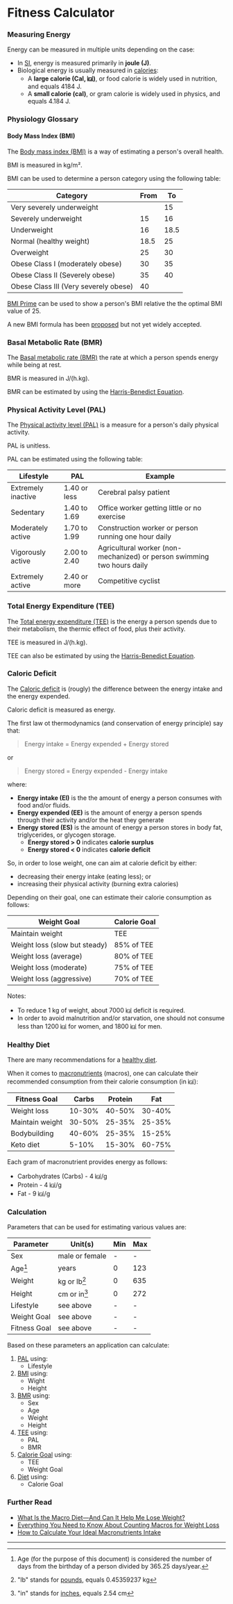 # Fitness Calculator

### Measuring Energy

Energy can be measured in multiple units depending on the case:

- In [SI](https://en.wikipedia.org/wiki/International_System_of_Units), energy is measured primarily in **joule (J)**.
- Biological energy is usually measured in [calories](https://en.wikipedia.org/wiki/Calorie):
  - A **large calorie (Cal, ㎉)**, or food calorie is widely used in nutrition, and equals 4184 J.
  - A **small calorie (cal)**, or gram calorie is widely used in physics, and equals 4.184 J.

### Physiology Glossary

#### Body Mass Index (BMI)

The [Body mass index (BMI)]((https://en.wikipedia.org/wiki/Body_mass_index)) is a way of estimating a person's overall health.

BMI is measured in kg/m².

BMI can be used to determine a person category using the following table:

  | Category                              | From | To   |
  | ------------------------------------- | ---- | ---- |
  | Very severely underweight             |      | 15   |
  | Severely underweight                  | 15   | 16   |
  | Underweight                           | 16   | 18.5 |
  | Normal (healthy weight)               | 18.5 | 25   |
  | Overweight                            | 25   | 30   |
  | Obese Class I (moderately obese)      | 30   | 35   |
  | Obese Class II (Severely obese)       | 35   | 40   |
  | Obese Class III (Very severely obese) | 40   |      |

[BMI Prime](https://en.wikipedia.org/wiki/Body_mass_index#BMI_prime) can be used to show a person's BMI relative the the optimal BMI value of 25.

A new BMI formula has been [proposed](https://en.wikipedia.org/wiki/Body_mass_index#Proposed_New_BMI) but not yet widely accepted.

### Basal Metabolic Rate (BMR)

The [Basal metabolic rate (BMR)](https://en.wikipedia.org/wiki/Basal_metabolic_rate) the rate at which a person spends energy while being at rest.

BMR is measured in J/(h.kg).

BMR can be estimated by using the [Harris-Benedict Equation](https://en.wikipedia.org/wiki/Harris%E2%80%93Benedict_equation).

### Physical Activity Level (PAL)

The [Physical activity level (PAL)](https://en.wikipedia.org/wiki/Physical_activity_level) is a measure for a person's daily physical activity.

PAL is unitless.

PAL can be estimated using the following table:

  | Lifestyle                   | PAL          | Example
  | --------------------------- | ------------ | -------
  | Extremely inactive          | 1.40 or less | Cerebral palsy patient
  | Sedentary                   | 1.40 to 1.69 | Office worker getting little or no exercise
  | Moderately active           | 1.70 to 1.99 | Construction worker or person running one hour daily
  | Vigorously active           | 2.00 to 2.40 | Agricultural worker (non-mechanized) or person swimming two hours daily
  | Extremely active            | 2.40 or more | Competitive cyclist

### Total Energy Expenditure (TEE)

The [Total energy expenditure (TEE)](https://en.wikipedia.org/wiki/Energy_homeostasis#Expenditure) is the energy a person spends due to their metabolism, the thermic effect of food, plus their activity.

TEE is measured in J/(h.kg).

TEE can also be estimated by using the [Harris-Benedict Equation](https://en.wikipedia.org/wiki/Harris%E2%80%93Benedict_equation).

### Caloric Deficit

The [Caloric deficit](https://en.wikipedia.org/wiki/Caloric_deficit) is (rougly) the difference between the energy intake and the energy expended.

Caloric deficit is measured as energy.

The first law ot thermodynamics (and conservation of energy principle) say that:

  > Energy intake = Energy expended + Energy stored

  or

  > Energy stored = Energy expended - Energy intake

  where:

  - **Energy intake (EI)** is the the amount of energy a person consumes with food and/or fluids.
  - **Energy expended (EE)** is the amount of energy a person spends through their activity and/or the heat they generate
  - **Energy stored (ES)** is the amount of energy a person stores in body fat, triglycerides, or glycogen storage.
    - **Energy stored > 0** indicates **calorie surplus**
    - **Energy stored < 0** indicates **calorie deficit**

So, in order to lose weight, one can aim at calorie deficit by either:

- decreasing their energy intake (eating less); or
- increasing their physical activity (burning extra calories)

Depending on their goal, one can estimate their calorie consumption as follows:

| Weight Goal                   | Calorie Goal |
| ----------------------------- | ------------ |
| Maintain weight               | TEE          |
| Weight loss (slow but steady) | 85% of TEE   |
| Weight loss (average)         | 80% of TEE   |
| Weight loss (moderate)        | 75% of TEE   |
| Weight loss (aggressive)      | 70% of TEE   |

Notes:

- To reduce 1 kg of weight, about 7000 ㎉ deficit is required.
- In order to avoid malnutrition and/or starvation, one should not consume less than 1200 ㎉ for women, and 1800 ㎉ for men.

### Healthy Diet

There are many recommendations for a [healthy diet](https://en.wikipedia.org/wiki/Healthy_diet).

When it comes to [macronutrients](https://en.wikipedia.org/wiki/Nutrient#Macronutrients) (macros), one can calculate their recommended consumption from their calorie consumption (in ㎉):

| Fitness Goal    | Carbs  | Protein | Fat    |
| --------------- | ------ | ------- | ------ |
| Weight loss     | 10-30% | 40-50%  | 30-40% |
| Maintain weight | 30-50% | 25-35%  | 25-35% |
| Bodybuilding    | 40-60% | 25-35%  | 15-25% |
| Keto diet       | 5-10%  | 15-30%  | 60-75% |

Each gram of macronutrient provides energy as follows:

- Carbohydrates (Carbs) - 4 ㎉/g
- Protein - 4 ㎉/g
- Fat - 9 ㎉/g

### Calculation

Parameters that can be used for estimating various values are:

| Parameter    | Unit(s)        | Min | Max |
| ------------ | -------------- | --- | --- |
| Sex          | male or female | -   | -   |
| Age[^1]      | years          | 0   | 123 |
| Weight       | kg or lb[^2]   | 0   | 635 |
| Height       | cm or in[^3]   | 0   | 272 |
| Lifestyle    | see above      | -   | -   |
| Weight Goal  | see above      | -   | -   |
| Fitness Goal | see above      | -   | -   |

Based on these parameters an application can calculate:

1. [PAL](#physical-activity-level-pal) using:
   - Lifestyle
2. [BMI](#body-mass-index-bmi) using:
   - Wight
   - Height
3. [BMR](#basal-metabolic-rate-bmr) using:
   - Sex
   - Age
   - Weight
   - Height
4. [TEE](#total-energy-expenditure-tee) using:
   - PAL
   - BMR
5. [Calorie Goal](#calorie-deficit) using:
   - TEE
   - Weight Goal
6. [Diet](#healthy-diet) using:
   - Calorie Goal

### Further Read

- [What Is the Macro Diet—And Can It Help Me Lose Weight?](https://www.cookinglight.com/eating-smart/macro-diet-counting-macros-weight-loss-better-nutrition)
- [Everything You Need to Know About Counting Macros for Weight Loss
](https://www.menshealth.com/weight-loss/a19540439/how-to-count-macronutrients-iifym-eating-plan/)
- [How to Calculate Your Ideal Macronutrients Intake](https://shapescale.com/blog/health/nutrition/calculate-macronutrient-ratio/)

---
[^1]: Age (for the purpose of this document) is considered the number of days from the birthday of a person divided by 365.25 days/year.
[^2]: "lb" stands for [pounds](https://en.wikipedia.org/wiki/Pound_(mass)), equals 0.45359237 kg
[^3]: "in" stands for [inches](https://en.wikipedia.org/wiki/Inch), equals 2.54 cm
[^4]: "PAL"stands for [pysical activity level](https://en.wikipedia.org/wiki/Physical_activity_level)
